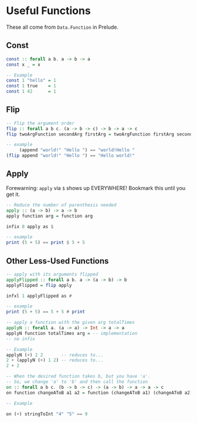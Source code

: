 # Useful Functions

These all come from `Data.Function` in Prelude.

## Const

```purescript
const :: forall a b. a -> b -> a
const x _ = x

-- Example
const 1 "hello" = 1
const 1 true    = 1
const 1 42      = 1
```

## Flip

```purescript
-- Flip the argument order
flip :: forall a b c. (a -> b -> c) -> b -> a -> c
flip twoArgFunction secondArg firstArg = twoArgFunction firstArg secondArg

-- example
     (append "world!" "Hello ") == "world!Hello "
(flip append "world!" "Hello ") == "Hello world!"
```

## Apply

Forewarning: `apply` via `$` shows up EVERYWHERE! Bookmark this until you get it.

```purescript
-- Reduce the number of parenthesis needed
apply :: (a -> b) -> a -> b
apply function arg = function arg

infix 0 apply as $

-- example
print (5 + 5) == print $ 5 + 5
```

## Other Less-Used Functions

```purescript
-- apply with its arguments flipped
applyFlipped :: forall a b. a -> (a -> b) -> b
applyFlipped = flip apply

infxl 1 applyFlipped as #

-- example
print (5 + 5) == 5 + 5 # print

-- apply a function with the given arg totalTimes
applyN :: forall a. (a -> a) -> Int -> a -> a
applyN function totalTimes arg = -- implementation
-- no infix

-- Example
applyN (+) 2 2       -- reduces to...
2 + (applyN (+) 1 2) -- reduces to...
2 + 2

-- When the desired function takes b, but you have 'a'.
-- So, we change 'a' to 'b' and then call the function
on :: forall a b c. (b -> b -> c) -> (a -> b) -> a -> a -> c
on function changeAToB a1 a2 = function (changeAToB a1) (changeAToB a2)

-- Example

on (+) stringToInt "4" "5" == 9
